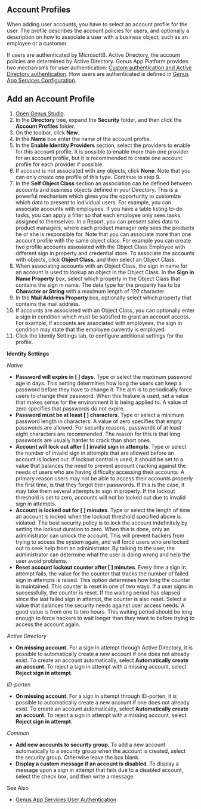 ## Account Profiles

When adding user accounts, you have to select an account profile for the user. The profile describes the account policies for users, and optionally a description on how to associate a user with a business object, such as an employee or a customer.

If users are authenticated by MicrosoftB. Active Directory, the account policies are determined by Active Directory. Genus App Platform provides two mechanisms for user authentication: [Custom authentication and Active Directory authentication](../defining-the-application-model/action-orchestration/actions/effects/genus-app-services-user-authentication.md "Genus App Services User Authentication"). How users are authenticated is defined in [Genus App Services Configuration](../installation-and-configuration/configure-and-maintain-genus-server.md).


## Add an Account Profile

1.  [Open Genus Studio](../defining-the-application-model/genus-studio-basics/how-to-open-genus-studio.md).
2.  In the **Directory** tree, expand the **Security** folder, and then click the **Account Profiles** folder.
3.  On the toolbar, click **New**.
4.  In the **Name** box enter the name of the account profile.
5.  In the **Enable Identity Providers** section, select the providers to enable for this account profile. It is possible to enable more than one provider for an account profile, but it is recommended to create one account profile for each provider if possible.
6.  If account is not associated with any objects, click **None**. Note that you can only create one profile of this type. Continue to step 9\.
7.  In the **Self Object Class** section an association can be defined between accounts and business objects defined in your Directory. This is a powerful mechanism which gives you the opportunity to customize which data to present to individual users. For example, you can associate accounts with employees. If you have a table listing to-do tasks, you can apply a filter so that each employee only sees tasks assigned to themselves. In a Report, you can present sales data to product managers, where each product manager only sees the products he or she is responsible for. Note that you can associate more than one account profile with the same object class. For example you can create two profile accounts assosiated with the Object Class Employee with different sign in property and credential store. To associate the accounts with objects, click **Object Class**, and then select an Object Class.
8.  When associating accounts with an Object Class, the sign in name for an account is used to lookup an object in the Object Class. In the **Sign in Name Property** box, select which property in the Object Class that contains the sign in name. The data type for the property has to be **Character or String** with a maximum length of 120 character.
9.  In the **Mail Address Property** box, optionally select which property that contains the mail address.
10.  If accounts are associated with an Object Class, you can optionally enter a sign in condition which must be satisfied to grant an account access. For example, if accounts are associated with employees, the sign in condition may state that the employee currently is employed.
11.  Click the Identiy Settings tab, to configure additional settings for the profile.

**Identity Settings**

<span style="FONT-STYLE: italic">Native

*   **Password will expire in [ ] days**. Type or select the maximum password age in days. This setting determines how long the users can keep a password before they have to change it. The aim is to periodically force users to change their password. When this feature is used, set a value that makes sense for the environment it is being applied to. A value of zero specifies that passwords do not expire.
*   **Password must be at least [ ] characters**. Type or select a minimum password length in characters. A value of zero specifies that empty passwords are allowed. For security reasons, passwords of at least eight characters are recommended. The reason for this is that long passwords are usually harder to crack than short ones.
*   **Account will lock out after [ ] invalid sign in attempts**. Type or select the number of invalid sign in attempts that are allowed before an account is locked out. If lockout control is used, it should be set to a value that balances the need to prevent account cracking against the needs of users who are having difficulty accessing their accounts. A primary reason users may not be able to access their accounts properly the first time, is that they forgot their passwords. If this is the case, it may take them several attempts to sign in properly. If the lockout threshold is set to zero, accounts will not be locked out due to invalid sign in attempts.
*   **Account is locked out for [ ] minutes**. Type or select the length of time an account is locked when the lockout threshold specified above is violated. The best security policy is to lock the account indefinitely by setting the lockout duration to zero. When this is done, only an administrator can unlock the account. This will prevent hackers from trying to access the system again, and will force users who are locked out to seek help from an administrator. By talking to the user, the administrator can determine what the user is doing wrong and help the user avoid problems.
*   **Reset account lockout counter after [ ] minutes**. Every time a sign in attempt fails, the value for the counter that tracks the number of failed sign in attempts is raised. This option determines how long the counter is maintained. This counter is reset in one of two ways. If a user signs in successfully, the counter is reset. If the waiting period has elapsed since the last failed sign in attempt, the counter is also reset. Select a value that balances the security needs against user access needs. A good value is from one to two hours. This waiting period should be long enough to force hackers to wait longer than they want to before trying to access the account again.

<span style="FONT-STYLE: italic">Active Directory

*   **On missing account.** For a sign in attempt through Active Directory, it is possible to automatically create a new account if one does not already exist. To create an account automatically, select **Automatically create an account**. To reject a sign in attempt with a missing account, select **Reject sign in attempt.**

<span style="FONT-STYLE: italic">ID-porten

*   **On missing account**. For a sign in attempt through ID-porten, it is possible to automatically create a new account if one does not already exist. To create an account automatically, select **Automatically create an account**. To reject a sign in attempt with a missing account, select **Reject sign in attempt**.

<span style="FONT-STYLE: italic">Common

*   **Add new accounts to security group**. To add a new account automatically to a security group when the account is created, select the security group. Otherwise leave the box blank.
*   **Display a custom message if an account is disabled**. To display a message upon a sign in attempt that fails due to a disabled account, select the check box, and then write a message.



See Also

*   [Genus App Services User Authentication](../defining-the-application-model/action-orchestration/actions/effects/genus-app-services-user-authentication.md)